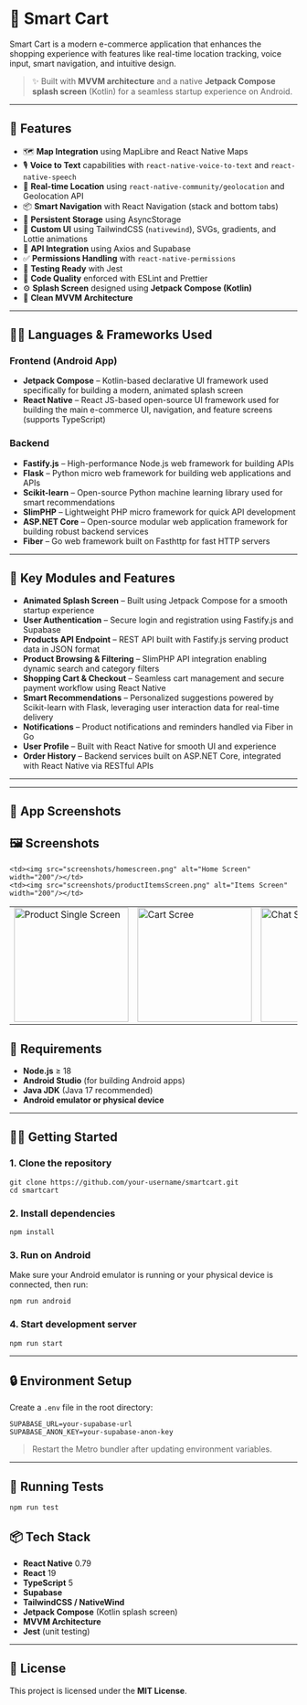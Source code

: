 # 🛒 Smart Cart

Smart Cart is a modern e-commerce application that enhances the shopping experience with features like real-time location tracking, voice input, smart navigation, and intuitive design.

> ✨ Built with **MVVM architecture** and a native **Jetpack Compose splash screen** (Kotlin) for a seamless startup experience on Android.

---

## 🚀 Features

* 🗺️ **Map Integration** using MapLibre and React Native Maps
* 🎙️ **Voice to Text** capabilities with `react-native-voice-to-text` and `react-native-speech`
* 📍 **Real-time Location** using `react-native-community/geolocation` and Geolocation API
* 📦 **Smart Navigation** with React Navigation (stack and bottom tabs)
* 🧠 **Persistent Storage** using AsyncStorage
* 🎨 **Custom UI** using TailwindCSS (`nativewind`), SVGs, gradients, and Lottie animations
* 📡 **API Integration** using Axios and Supabase
* ✅ **Permissions Handling** with `react-native-permissions`
* 🧪 **Testing Ready** with Jest
* 🧹 **Code Quality** enforced with ESLint and Prettier
* ⚙️ **Splash Screen** designed using **Jetpack Compose (Kotlin)**
* 🧩 **Clean MVVM Architecture**

---

## 🧑‍💻 Languages & Frameworks Used

### Frontend (Android App)
- **Jetpack Compose** – Kotlin-based declarative UI framework used specifically for building a modern, animated splash screen
- **React Native** – React JS-based open-source UI framework used for building the main e-commerce UI, navigation, and feature screens (supports TypeScript)

### Backend
- **Fastify.js** – High-performance Node.js web framework for building APIs
- **Flask** – Python micro web framework for building web applications and APIs
- **Scikit-learn** – Open-source Python machine learning library used for smart recommendations
- **SlimPHP** – Lightweight PHP micro framework for quick API development
- **ASP.NET Core** – Open-source modular web application framework for building robust backend services
- **Fiber** – Go web framework built on Fasthttp for fast HTTP servers

---

## 🔑 Key Modules and Features

- **Animated Splash Screen** – Built using Jetpack Compose for a smooth startup experience
- **User Authentication** – Secure login and registration using Fastify.js and Supabase
- **Products API Endpoint** – REST API built with Fastify.js serving product data in JSON format
- **Product Browsing & Filtering** – SlimPHP API integration enabling dynamic search and category filters
- **Shopping Cart & Checkout** – Seamless cart management and secure payment workflow using React Native
- **Smart Recommendations** – Personalized suggestions powered by Scikit-learn with Flask, leveraging user interaction data for real-time delivery
- **Notifications** – Product notifications and reminders handled via Fiber in Go
- **User Profile** – Built with React Native for smooth UI and experience
- **Order History** – Backend services built on ASP.NET Core, integrated with React Native via RESTful APIs

---

---

## 📸 App Screenshots

<h2>🖼️ Screenshots</h2>

<table>
  <tr>

    <td><img src="screenshots/homescreen.png" alt="Home Screen" width="200"/></td>
    <td><img src="screenshots/productItemsScreen.png" alt="Items Screen" width="200"/></td>
  </tr>
  <tr>
    <td><img src="screenshots/singleproductscreen.png" alt="Product Single Screen" width="200"/></td>
    <td><img src="screenshots/cartscreen.png" alt="Cart Scree" width="200"/></td>
    <td><img src="screenshots/aichatscreen.png" alt="Chat Screen" width="200"/></td>
  </tr>

</table>



## 📱 Requirements

* **Node.js** ≥ 18
* **Android Studio** (for building Android apps)
* **Java JDK** (Java 17 recommended)
* **Android emulator or physical device**

---

## 🧑‍💻 Getting Started

### 1. Clone the repository

```
git clone https://github.com/your-username/smartcart.git
cd smartcart
```

### 2. Install dependencies

```
npm install
```

### 3. Run on Android

Make sure your Android emulator is running or your physical device is connected, then run:

```
npm run android
```

### 4. Start development server

```
npm run start
```

---

## 🔒 Environment Setup

Create a `.env` file in the root directory:

```env
SUPABASE_URL=your-supabase-url
SUPABASE_ANON_KEY=your-supabase-anon-key
```

> Restart the Metro bundler after updating environment variables.

---

## 🧪 Running Tests

```
npm run test
```



## 📦 Tech Stack

* **React Native** 0.79
* **React** 19
* **TypeScript** 5
* **Supabase**
* **TailwindCSS / NativeWind**
* **Jetpack Compose** (Kotlin splash screen)
* **MVVM Architecture**
* **Jest** (unit testing)


---

## 📄 License

This project is licensed under the **MIT License**.
